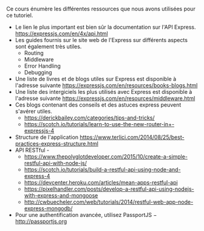 Ce cours énumère les différentes ressources que nous avons utilisées pour ce tutoriel.

- Le lien le plus important est bien sûr la documentation sur l'API Express. <a href="https://expressjs.com/en/4x/api.html" title="documentation express 4.0" target="_blank">https://expressjs.com/en/4x/api.html</a>
- Les guides fournis sur le site web de l'Express sur différents aspects sont également très utiles.
    - Routing
    - Middleware
    - Error Handling
    - Debugging
- Une liste de livres et de blogs utiles sur Express est disponible à l'adresse suivante <a href="https://expressjs.com/en/resources/books-blogs.html" title="liste de livres et de blogs utiles sur Express" target="_blank">https://expressjs.com/en/resources/books-blogs.html</a>
- Une liste des intergiciels les plus utilisés avec Express est disponible à l'adresse suivante <a href="(https://expressjs.com/en/resources/middleware.html)" title="liste des intergiciels les plus utilisés avec Express" target="_blank">https://expressjs.com/en/resources/middleware.html</a>
- Ces blogs contenant des conseils et des astuces express peuvent s'avérer utiles.
    - <a href="https://derickbailey.com/categories/tips-and-tricks/" title="blog tips & tricks express" target="_blank">https://derickbailey.com/categories/tips-and-tricks/</a>
    - <a href="https://scotch.io/tutorials/learn-to-use-the-new-router-in+-expressjs-4" title="blog tips & tricks express" target="_blank">https://scotch.io/tutorials/learn-to-use-the-new-router-in+-expressjs-4</a>
- Structure de l'application <a href="https://www.terlici.com/2014/08/25/best-practices-express-structure.html" title="Structure de l'application express" target="_blank">https://www.terlici.com/2014/08/25/best-practices-express-structure.html</a>
- API RESTful -
    - <a href="https://www.thepolyglotdeveloper.com/2015/10/create-a-simple-restful-api-with-node-js/" title="https://www.thepolyglotdeveloper.com/2015/10/create-a-simple-restful-api-with-node-js/" target="_blank">https://www.thepolyglotdeveloper.com/2015/10/create-a-simple-restful-api-with-node-js/</a>
    - <a href="https://scotch.io/tutorials/build-a-restful-api-using-node-and-express-4" title="https://scotch.io/tutorials/build-a-restful-api-using-node-and-express-4" target="_blank">https://scotch.io/tutorials/build-a-restful-api-using-node-and-express-4</a>
    - <a href="https://devcenter.heroku.com/articles/mean-apps-restful-api" title="https://devcenter.heroku.com/articles/mean-apps-restful-api" target="_blank">https://devcenter.heroku.com/articles/mean-apps-restful-api</a>
    - <a href="https://pixelhandler.com/posts/develop-a-restful-api-using-nodejs-with-express-and-mongoose" title="https://pixelhandler.com/posts/develop-a-restful-api-using-nodejs-with-express-and-mongoose" target="_blank">https://pixelhandler.com/posts/develop-a-restful-api-using-nodejs-with-express-and-mongoose</a>
    - <a href="http://cwbuecheler.com/web/tutorials/2014/restful-web-app-node-express-mongodb/" title="http://cwbuecheler.com/web/tutorials/2014/restful-web-app-node-express-mongodb/" target="_blank">http://cwbuecheler.com/web/tutorials/2014/restful-web-app-node-express-mongodb/</a>
- Pour une authentification avancée, utilisez PassportJS − <a href="http://passportjs.org" title="passport js" target="_blank">http://passportjs.org</a>